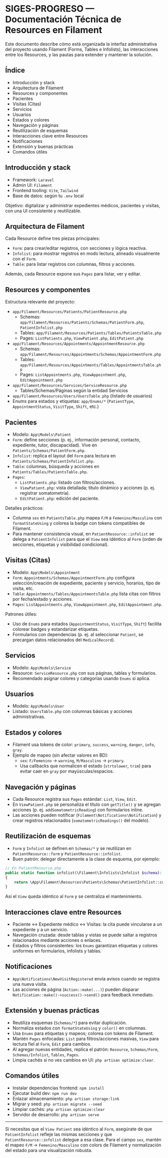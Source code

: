 # SIGES-PROGRESO — Documentación Técnica de Resources en Filament

Este documento describe cómo está organizada la interfaz administrativa del proyecto usando Filament (Forms, Tables e Infolists), las interacciones entre los Resources, y las pautas para extender y mantener la solución.

## Índice
- Introducción y stack
- Arquitectura de Filament
- Resources y componentes
- Pacientes
- Visitas (Citas)
- Servicios
- Usuarios
- Estados y colores
- Navegación y páginas
- Reutilización de esquemas
- Interacciones clave entre Resources
- Notificaciones
- Extensión y buenas prácticas
- Comandos útiles

## Introducción y stack
- Framework: `Laravel`
- Admin UI: `Filament`
- Frontend tooling: `Vite`, `Tailwind`
- Base de datos: según tu `.env` local

Objetivo: digitalizar y administrar expedientes médicos, pacientes y visitas, con una UI consistente y reutilizable.

## Arquitectura de Filament
Cada Resource define tres piezas principales:
- `Form`: para crear/editar registros, con secciones y lógica reactiva.
- `Infolist`: para mostrar registros en modo lectura, alineado visualmente con el `Form`.
- `Table`: para listar registros con columnas, filtros y acciones.

Además, cada Resource expone sus `Pages` para listar, ver y editar.

## Resources y componentes
Estructura relevante del proyecto:
- `app/Filament/Resources/Patients/PatientResource.php`
  - Schemas: `app/Filament/Resources/Patients/Schemas/PatientForm.php`, `PatientInfolist.php`
  - Tables: `app/Filament/Resources/Patients/Tables/PatientsTable.php`
  - Pages: `ListPatients.php`, `ViewPatient.php`, `EditPatient.php`
- `app/Filament/Resources/Appointments/AppointmentResource.php`
  - Schemas: `app/Filament/Resources/Appointments/Schemas/AppointmentForm.php`
  - Tables: `app/Filament/Resources/Appointments/Tables/AppointmentsTable.php`
  - Pages: `ListAppointments.php`, `ViewAppointment.php`, `EditAppointment.php`
- `app/Filament/Resources/Services/ServiceResource.php`
  - Tables/Schemas/Páginas según la entidad Servicios
- `app/Filament/Resources/Users/UsersTable.php` (listado de usuarios)
- Enums para estados y etiquetas: `app/Enums/*` (`PatientType`, `AppointmentStatus`, `VisitType`, `Shift`, etc.)

## Pacientes
- Modelo: `App\Models\Patient`
- `Form`: define secciones (p. ej., información personal, contacto, expediente, tutor, discapacidad). Vive en `Patients/Schemas/PatientForm.php`.
- `Infolist`: replica el layout del `Form` para lectura en `Patients/Schemas/PatientInfolist.php`.
- `Table`: columnas, búsqueda y acciones en `Patients/Tables/PatientsTable.php`.
- `Pages`:
  - `ListPatients.php`: listado con filtros/acciones.
  - `ViewPatient.php`: vista detallada; título dinámico y acciones (p. ej. registrar somatometría).
  - `EditPatient.php`: edición del paciente.

Detalles prácticos:
- Columna `sex` en `PatientsTable.php` mapea `F/M` a `Femenino/Masculino` con `formatStateUsing` y colorea la badge con tokens compatibles de Filament.
- Para mantener consistencia visual, en `PatientResource::infolist` se delega a `PatientInfolist` para que el `View` sea idéntico al `Form` (orden de secciones, etiquetas y visibilidad condicional).

## Visitas (Citas)
- Modelo: `App\Models\Appointment`
- `Form`: `Appointments/Schemas/AppointmentForm.php` configura selección/creación de expediente, paciente y servicio, horarios, tipo de visita, etc.
- `Table`: `Appointments/Tables/AppointmentsTable.php` lista citas con filtros por fecha/estado y acciones.
- `Pages`: `ListAppointments.php`, `ViewAppointment.php`, `EditAppointment.php`.

Patrones útiles:
- Uso de `Enums` para estados (`AppointmentStatus`, `VisitType`, `Shift`) facilita colorear badges y estandarizar etiquetas.
- Formularios con dependencias (p. ej. al seleccionar `Patient`, se precargan datos relacionados del `MedicalRecord`).

## Servicios
- Modelo: `App\Models\Service`
- Resource: `ServiceResource.php` con sus páginas, tablas y formularios.
- Recomendado asignar colores y categorías usando `Enums` si aplica.

## Usuarios
- Modelo: `App\Models\User`
- Listado: `UsersTable.php` con columnas básicas y acciones administrativas.

## Estados y colores
- Filament usa tokens de color: `primary`, `success`, `warning`, `danger`, `info`, `gray`.
- Ejemplo de mapeo (sin afectar valores en BD):
  - `sex`: `F/Femenino` → `warning`, `M/Masculino` → `primary`.
  - Usa callbacks que normalicen el estado (`strtolower`, `trim`) para evitar caer en `gray` por mayúsculas/espacios.

## Navegación y páginas
- Cada Resource registra sus `Pages` estándar: `List`, `View`, `Edit`.
- En `ViewPatient.php` se personaliza el título con `getTitle()` y se agregan acciones (p. ej. `addSomatometricReading`) con formularios inline.
- Las acciones pueden notificar (`Filament\Notifications\Notification`) y crear registros relacionados (`somatometricReadings()` del modelo).

## Reutilización de esquemas
- `Form` y `Infolist` se definen en `Schemas/*` y se reutilizan en `PatientResource::form` y `PatientResource::infolist`.
- Buen patrón: delegar directamente a la clase de esquema, por ejemplo:

```php
// En PatientResource.php
public static function infolist(\Filament\Infolists\Infolist $schema): \Filament\Infolists\Infolist
{
    return \App\Filament\Resources\Patients\Schemas\PatientInfolist::configure($schema);
}
```

Así el `View` queda idéntico al `Form` y se centraliza el mantenimiento.

## Interacciones clave entre Resources
- Paciente ↔ Expediente médico ↔ Visitas: la cita puede vincularse a un expediente y a un servicio.
- Navegación cruzada: desde tablas y vistas se puede saltar a registros relacionados mediante acciones o enlaces.
- Estados y filtros consistentes: los `Enums` garantizan etiquetas y colores uniformes en formularios, infolists y tablas.

## Notificaciones
- `App\Notifications\NewVisitRegistered` envía avisos cuando se registra una nueva visita.
- Las acciones de página (`Action::make(...)`) pueden disparar `Notification::make()->success()->send()` para feedback inmediato.

## Extensión y buenas prácticas
- Reutiliza esquemas (`Schemas/*`) para evitar duplicación.
- Normaliza estados con `formatStateUsing` y `color()` en columnas.
- Usa `Enums` para etiquetas y mapeos; colorea con tokens de Filament.
- Mantén `Pages` enfocadas: `List` para filtros/acciones masivas, `View` para lectura fiel al `Form`, `Edit` para cambios.
- Al agregar nuevas entidades, replica el patrón: `Resource`, `Schemas/Form`, `Schemas/Infolist`, `Tables`, `Pages`.
- Limpia cachés si no ves cambios en UI: `php artisan optimize:clear`.

## Comandos útiles
- Instalar dependencias frontend: `npm install`
- Ejecutar build dev: `npm run dev`
- Enlazar almacenamiento: `php artisan storage:link`
- Migrar y seed: `php artisan migrate --seed`
- Limpiar cachés: `php artisan optimize:clear`
- Servidor de desarrollo: `php artisan serve`

---

Si necesitas que el `View Patient` sea idéntico al `Form`, asegúrate de que `PatientInfolist` refleje las mismas secciones y que `PatientResource::infolist` delegue a esa clase. Para el campo `sex`, mantén el mapeo `F/M` → `Femenino/Masculino` con colors de Filament y normalización del estado para una visualización robusta.